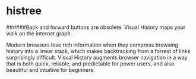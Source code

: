 # histree
######Back and forward buttons are obsolete. Visual History maps your walk on the internet graph.

Modern browsers lose rich information when they compress browsing history into a linear stack, which makes backtracking from a forrest of links surprisingly difficult. Visual History augments browser navigation in a way that is both quick, reliable, and predictable for power users, and also beautiful and intuitive for beginners.
